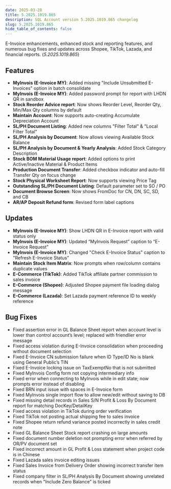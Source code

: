 ```yaml
---
date: 2025-03-28
title: 5.2025.1019.865
description: SQL Account version 5.2025.1019.865 changelog
slug: 5.2025.1019.865
hide_table_of_contents: false
---
```


E-Invoice enhancements, enhanced stock and reporting features, and numerous bug fixes and updates across Shopee, TikTok, Lazada, and financial reports. (*5.2025.1019.865*)

<!-- truncate -->

## Features

- **MyInvois (E-Invoice MY)**: Added missing "Include Unsubmitted E-Invoices" option in batch consolidate
- **MyInvois (E-Invoice MY)**: Added password prompt for report with LHDN QR in sandbox
- **Stock Reorder Advice report**: Now shows Reorder Level, Reorder Qty, Min/Max Qty columns by default
- **Maintain Account**: Now supports auto-creating Accumulate Depreciation Account
- **SL/PH Document Listing**: Added new columns "Filter Total" & "Local Filter Total"
- **SL/PH Analysis by Document**: Now allows viewing Available Stock Balance
- **SL/PH Analysis by Document & Yearly Analysis**: Added Stock Category Description
- **Stock BOM Material Usage report**: Added options to print Active/Inactive Material & Product Items
- **Production Document Transfer**: Added checkbox indicator and auto-fill Transfer Qty on focus change
- **Stock Physical Worksheet Report**: Now supports viewing Price Tag
- **Outstanding SL/PH Document Listing**: Default parameter set to SO / PO
- **Document Browse Screen**: Now shows FromDoc for CN, DN, SC, SD, and CB
- **AR/AP Deposit Refund form**: Revised form label captions

## Updates

- **MyInvois (E-Invoice MY)**: Show LHDN QR in E-Invoice report with valid status only
- **MyInvois (E-Invoice MY)**: Updated “MyInvois Request” caption to “E-Invoice Request”
- **MyInvois (E-Invoice MY)**: Changed "Check E-Invoice Status" caption to "Refresh E-Invoice Status"
- **Maintain Stock Item Matrix**: Now prompts when row/column contains duplicate values
- **E-Commerce (TikTok)**: Added TikTok affiliate partner commission to sales invoice
- **E-Commerce (Shopee)**: Adjusted Shopee payment file loading dialog message
- **E-Commerce (Lazada)**: Set Lazada payment reference ID to weekly reference

## Bug Fixes

- Fixed assertion error in GL Balance Sheet report when account level is lower than control account’s level; replaced with friendlier error message
- Fixed access violation during E-Invoice consolidation when proceeding without document selection
- Fixed E-Invoice CN submission failure when ID Type/ID No is blank using General Public’s TIN
- Fixed E-Invoice locking issue on TaxExemptNo that is not submitted
- Fixed MyInvois Config form not copying intermediary info
- Fixed error when connecting to MyInvois while in edit state; now prompts error instead of disabling
- Fixed BRN input issue with spaces in E-Invoice form
- Fixed MyInvois single import flow to allow new/edit without saving to DB
- Fixed missing detail records in Sales S/N Profit & Loss By Document report for matching DocKey/DetailKey
- Fixed access violation in TikTok during order verification
- Fixed TikTok not posting actual shipping fee to sales invoice
- Fixed Shopee return refund variance posted incorrectly in sales credit note
- Fixed GL Balance Sheet Stock report crashing on large amounts
- Fixed document number deletion not prompting error when referred by OR/PV document set
- Fixed incorrect amount in GL Profit & Loss statement when project code is in Chinese
- Fixed Lazada sales invoice editing issues
- Fixed Sales Invoice from Delivery Order showing incorrect transfer item status
- Fixed company filter in SL/PH Analysis By Document showing unrelated records when "Include Zero Balance" is ticked

